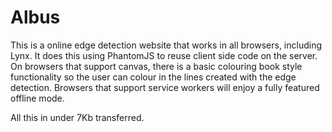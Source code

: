 # Albus
This is a online edge detection website that works in all browsers, including Lynx. It does this using PhantomJS to reuse client side code on the server. On browsers that support canvas, there is a basic colouring book style functionality so the user can colour in the lines created with the edge detection. Browsers that support service workers will enjoy a fully featured offline mode.

All this in under 7Kb transferred. 
